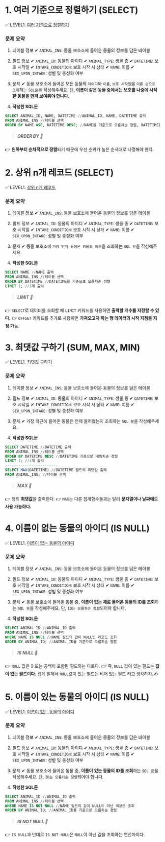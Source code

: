 # 1. 여러 기준으로 정렬하기 (SELECT)
✅ LEVEL1. [여러 기준으로 정렬하기](https://programmers.co.kr/learn/courses/30/lessons/59404)

### 문제 요약
1. 테이블 정보
✔ `ANIMAL_INS`: 동물 보호소에 들어온 동물의 정보를 담은 테이블

2. 필드 정보
✔ `ANIMAL_ID`: 동물의 아이디
✔ `ANIMAL_TYPE`: 생물 종
✔ `DATETIME`: 보호 시작일
✔ `INTAKE_CONDITION`: 보호 시작 시 상태
✔ `NAME`: 이름
✔ `SEX_UPON_INTAKE`: 성별 및 중성화 여부

3. 문제
✔ 동물 보호소에 들어온 모든 동물의 `아이디`와 `이름`, `보호 시작일`을 `이름 순으로 조회`하는 `SQL문`을 작성해주세요. 단, **이름이 같은 동물 중에서는 보호를 나중에 시작한 동물을 먼저 보여줘야 합니다.**

4. **작성한 SQL문**
```sql
SELECT ANIMAL_ID, NAME, DATETIME //ANIMAL_ID, NAME, DATETIME 출력
FROM ANIMAL_INS //테이블 선택
ORDER BY NAME ASC, DATETIME DESC; //NAME을 기준으로 오름차순 정렬, DATETIME을 기준으로 내림차순 정렬
```
> ##### ORDER BY 🧐
👉 **왼쪽부터 순차적으로 정렬**되기 때문에 우선 순위가 높은 순서대로 나열해야 한다.

# 2. 상위 n개 레코드 (SELECT)
✅ LEVEL1. [상위 n개 레코드](https://programmers.co.kr/learn/courses/30/lessons/59405)

### 문제 요약
1. 테이블 정보
✔ `ANIMAL_INS`: 동물 보호소에 들어온 동물의 정보를 담은 테이블

2. 필드 정보
✔ `ANIMAL_ID`: 동물의 아이디
✔ `ANIMAL_TYPE`: 생물 종
✔ `DATETIME`: 보호 시작일
✔ `INTAKE_CONDITION`: 보호 시작 시 상태
✔ `NAME`: 이름
✔ `SEX_UPON_INTAKE`: 성별 및 중성화 여부

3. 문제
✔ 동물 보호소에 `가장 먼저 들어온 동물의 이름`을 조회하는 `SQL 문`을 작성해주세요.

4. **작성한 SQL문**
```sql
SELECT NAME //NAME 출력
FROM ANIMAL_INS //테이블 선택
ORDER BY DATETIME //DATETIME을 기준으로 오름차순 정렬
LIMIT 1; //1개 출력
```
> ##### LIMIT 🧐
👉 `SELECT`로 데이터를 조회할 때 `LIMIT` 키워드를 사용하면 **출력할 개수를 지정할 수 있다.**
👉 `OFFSET` 키워드를 추가로 사용하면 **가져오고자 하는 행 데이터의 시작 지점을 지정 가능.**

# 3. 최댓값 구하기 (SUM, MAX, MIN)
✅ LEVEL1. [최댓값 구하기](https://programmers.co.kr/learn/courses/30/lessons/59415)

### 문제 요약
1. 테이블 정보
✔ `ANIMAL_INS`: 동물 보호소에 들어온 동물의 정보를 담은 테이블

2. 필드 정보
✔ `ANIMAL_ID`: 동물의 아이디
✔ `ANIMAL_TYPE`: 생물 종
✔ `DATETIME`: 보호 시작일
✔ `INTAKE_CONDITION`: 보호 시작 시 상태
✔ `NAME`: 이름
✔ `SEX_UPON_INTAKE`: 성별 및 중성화 여부

3. 문제
✔ 가장 최근에 들어온 동물은 언제 들어왔는지 조회하는 `SQL 문`을 작성해주세요.

4. **작성한 SQL문**
```sql
SELECT DATETIME //DATETIME 출력
FROM ANIMAL_INS //테이블 선택
ORDER BY DATETIME DESC //DATETIME 기준으로 내림차순 정렬
LIMIT 1; //1개 출력
------------------------
SELECT MAX(DATETIME) //DATETIME 필드의 최댓값 출력
FROM ANIMAL_INS; //테이블 선택
```
> ##### MAX 🧐
👉 행의 **최댓값**을 출력한다.
👉 `MAX`는 다른 집계함수들과는 달리 **문자열이나 날짜에도 사용 가능하다.**

# 4. 이름이 없는 동물의 아이디 (IS NULL)
✅ LEVEL1. [이름이 없는 동물의 아이디](https://programmers.co.kr/learn/courses/30/lessons/59039)

### 문제 요약
1. 테이블 정보
✔ `ANIMAL_INS`: 동물 보호소에 들어온 동물의 정보를 담은 테이블

2. 필드 정보
✔ `ANIMAL_ID`: 동물의 아이디
✔ `ANIMAL_TYPE`: 생물 종
✔ `DATETIME`: 보호 시작일
✔ `INTAKE_CONDITION`: 보호 시작 시 상태
✔ `NAME`: 이름
✔ `SEX_UPON_INTAKE`: 성별 및 중성화 여부

3. 문제
✔ 동물 보호소에 들어온 동물 중, **이름이 없는 채로 들어온 동물의 ID를 조회**하는 `SQL 문`을 작성해주세요. 단, `ID는 오름차순 정렬`되어야 합니다.

4. **작성한 SQL문**
```sql
SELECT ANIMAL_ID //ANIMAL_ID 출력
FROM ANIMAL_INS //테이블 선택
WHERE NAME IS NULL //NAME 필드의 값이 NULL인 레코드 조회
ORDER BY ANIMAL_ID; //ANIMAL_ID를 기준으로 오름차순 정렬
```
> ##### IS NULL 🧐
👉 `NULL` 값은 0 또는 공백이 포함된 필드와는 다르다.
👉 즉, `NULL` 값이 있는 필드는 **값이 없는 필드이다.**
쉽게 말해서 `NULL`값이 있는 필드는 비어 있는 필드 라고 생각하자.✍

# 5. 이름이 있는 동물의 아이디 (IS NULL)
✅ LEVEL1. [이름이 있는 동물의 아이디](https://programmers.co.kr/learn/courses/30/lessons/59407)

### 문제 요약
1. 테이블 정보
✔ `ANIMAL_INS`: 동물 보호소에 들어온 동물의 정보를 담은 테이블

2. 필드 정보
✔ `ANIMAL_ID`: 동물의 아이디
✔ `ANIMAL_TYPE`: 생물 종
✔ `DATETIME`: 보호 시작일
✔ `INTAKE_CONDITION`: 보호 시작 시 상태
✔ `NAME`: 이름
✔ `SEX_UPON_INTAKE`: 성별 및 중성화 여부

3. 문제
✔ 동물 보호소에 들어온 동물 중, **이름이 있는 동물의 ID를 조회**하는 `SQL 문`을 작성해주세요. 단, `ID는 오름차순 정렬`되어야 합니다.

4. **작성한 SQL문**
```sql
SELECT ANIMAL_ID //ANIMAL_ID 출력
FROM ANIMAL_INS //테이블 선택
WHERE NAME IS NOT NULL //NAME 필드의 값이 NULL이 아닌 레코드 조회
ORDER BY ANIMAL_ID; //ANIMAL_ID를 기준으로 오름차순 정렬
```
> ##### IS NOT NULL 🧐
👉 `IS NULL`과 반대로 `IS NOT NULL`은 `NULL`이 아닌 값을 조회하는 연산자이다.
